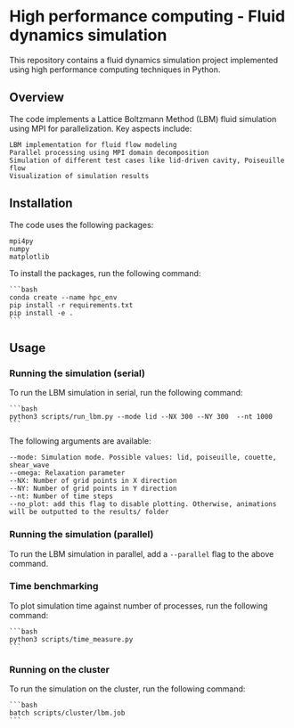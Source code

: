 # High performance computing - Fluid dynamics simulation

This repository contains a fluid dynamics simulation project implemented using high performance computing techniques in Python.

## Overview 

The code implements a Lattice Boltzmann Method (LBM) fluid simulation using MPI for parallelization. Key aspects include:

    LBM implementation for fluid flow modeling
    Parallel processing using MPI domain decomposition
    Simulation of different test cases like lid-driven cavity, Poiseuille flow
    Visualization of simulation results


## Installation

The code uses the following packages:

    mpi4py
    numpy
    matplotlib

To install the packages, run the following command:
    
    ```bash 
    conda create --name hpc_env
    pip install -r requirements.txt
    pip install -e .
    ```

## Usage
### Running the simulation (serial)
To run the LBM simulation in serial, run the following command:

    ```bash
    python3 scripts/run_lbm.py --mode lid --NX 300 --NY 300  --nt 1000
    ```

The following arguments are available:

    --mode: Simulation mode. Possible values: lid, poiseuille, couette, shear_wave
    --omega: Relaxation parameter
    --NX: Number of grid points in X direction
    --NY: Number of grid points in Y direction
    --nt: Number of time steps
    --no_plot: add this flag to disable plotting. Otherwise, animations will be outputted to the results/ folder

### Running the simulation (parallel)
To run the LBM simulation in parallel, add a `--parallel` flag to the above command. 

### Time benchmarking
To plot simulation time against number of processes, run the following command:

    ```bash
    python3 scripts/time_measure.py
    ```

### Running on the cluster
To run the simulation on the cluster, run the following command:

    ```bash
    batch scripts/cluster/lbm.job
    ```
